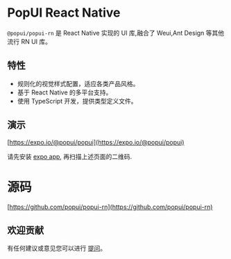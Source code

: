 # PopUI React Native

`@popui/popui-rn` 是 React Native 实现的 UI 库,融合了 Weui,Ant Design 等其他流行
RN UI 库。

## 特性

- 规则化的视觉样式配置，适应各类产品风格。
- 基于 React Native 的多平台支持。
- 使用 TypeScript 开发，提供类型定义文件。

## 演示

[https://expo.io/@popui/popui](https://expo.io/@popui/popui)

请先安装 [expo app](https://expo.io/tools), 再扫描上述页面的二维码.

# 源码

[https://github.com/popui/popui-rn](https://github.com/popui/popui-rn)

## 欢迎贡献

有任何建议或意见您可以进行 [提问](https://github.com/popui/popui-rn/issues)。
